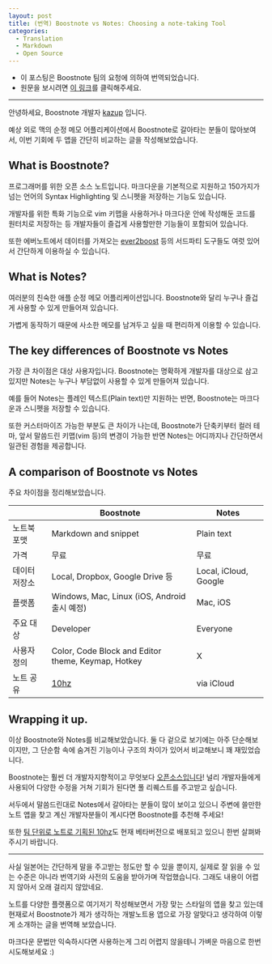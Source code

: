 ```yaml
---
layout: post
title: (번역) Boostnote vs Notes: Choosing a note-taking Tool
categories:
  - Translation
  - Markdown
  - Open Source
---
```


- 이 포스팅은 Boostnote 팀의 요청에 의하여 번역되었습니다.
- 원문을 보시려면 [이 링크](http://boostnote.hatenablog.com/entry/2017/08/09/130721)를 클릭해주세요.

---

안녕하세요, Boostnote 개발자 [kazup](https://twitter.com/kazup_bot) 입니다.

예상 외로 맥의 순정 메모 어플리케이션에서 Boostnote로 갈아타는 분들이 많아보여서, 이번 기회에 두 앱을 간단히 비교하는 글을 작성해보았습니다.

## What is Boostnote?

프로그래머를 위한 오픈 소스 노트입니다. 마크다운을 기본적으로 지원하고 150가지가 넘는 언어의 Syntax Highlighting 및 스니펫을 저장하는 기능도 있습니다.

개발자를 위한 특화 기능으로 vim 키맵을 사용하거나 마크다운 안에 작성해둔 코드를 원터치로 저장하는 등 개발자들이 즐겁게 사용할만한 기능들이 포함되어 있습니다.

또한 에버노트에서 데이터를 가져오는 [ever2boost](https://github.com/BoostIO/ever2boost) 등의 서드파티 도구들도 여럿 있어서 간단하게 이용하실 수 있습니다.

## What is Notes?

여러분의 친숙한 애플 순정 메모 어플리케이션입니다. Boostnote와 달리 누구나 즐겁게 사용할 수 있게 만들어져 있습니다.

가볍게 동작하기 때문에 사소한 메모를 남겨두고 싶을 때 편리하게 이용할 수 있습니다.

## The key differences of Boostnote vs Notes

가장 큰 차이점은 대상 사용자입니다. Boostnote는 명확하게 개발자를 대상으로 삼고 있지만 Notes는 누구나 부담없이 사용할 수 있게 만들어져 있습니다.

예를 들어 Notes는 플레인 텍스트(Plain text)만 지원하는 반면, Boostnote는 마크다운과 스니펫을 저장할 수 있습니다.

또한 커스터마이즈 가능한 부분도 큰 차이가 나는데, Boostnote가 단축키부터 컬러 테마, 앞서 말씀드린 키맵(vim 등)의 변경이 가능한 반면 Notes는 어디까지나 간단하면서 일관된 경험을 제공합니다.

## A comparison of Boostnote vs Notes

주요 차이점을 정리해보았습니다.

|           | Boostnote | Notes |
|-----------|-----------|-------|
|노트북 포맷|Markdown and snippet|Plain text|
|가격|무료|무료|
|데이터 저장소|Local, Dropbox, Google Drive 등|Local, iCloud, Google|
|플랫폼|Windows, Mac, Linux (iOS, Android 출시 예정)|Mac, iOS|
|주요 대상|Developer|Everyone|
|사용자 정의|Color, Code Block and Editor theme, Keymap, Hotkey| X |
|노트 공유|[10hz](https://10hz.io/)|via iCloud|

## Wrapping it up.

이상 Boostnote와 Notes를 비교해보았습니다. 둘 다 겉으로 보기에는 아주 단순해보이지만, 그 단순함 속에 숨겨진 기능이나 구조의 차이가 있어서 비교해보니 꽤 재밌었습니다.

Boostnote는 훨씬 더 개발자지향적이고 무엇보다 [오픈소스입니다](https://github.com/BoostIO/Boostnote)! 널리 개발자들에게 사용되어 다양한 수정을 거쳐 기회가 된다면 풀 리퀘스트를 주고받고 싶습니다.

서두에서 말씀드린대로 Notes에서 갈아타는 분들이 많이 보이고 있으니 주변에 쓸만한 노트 앱을 찾고 계신 개발자분들이 계시다면 Boostnote를 추천해 주세요!

또한 [팀 단위로 노트로 기획된 10hz](https://boostnote.io/team/)도 현재 베타버전으로 배포되고 있으니 한번 살펴봐주시기 바랍니다.

---

사실 일본어는 간단하게 말을 주고받는 정도만 할 수 있을 뿐이지, 실제로 잘 읽을 수 있는 수준은 아니라 번역기와 사전의 도움을 받아가며 작업했습니다. 그래도 내용이 어렵지 않아서 오래 걸리지 않았네요.

노트를 다양한 플랫폼으로 여기저기 작성해보면서 가장 맞는 스타일의 앱을 찾고 있는데 현재로서 Boostnote가 제가 생각하는 개발노트용 앱으로 가장 알맞다고 생각하여 이렇게 소개하는 글을 번역해 보았습니다.

마크다운 문법만 익숙하시다면 사용하는게 그리 어렵지 않을테니 가벼운 마음으로 한번 시도해보세요 :)
